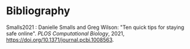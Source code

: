 # Bibliography

<span id="Smalls2021">Smalls2021</span>
:   Danielle Smalls and Greg Wilson:
    "Ten quick tips for staying safe online".
    *PLOS Computational Biology*,
    2021,
    <https://doi.org/10.1371/journal.pcbi.1008563>.
